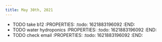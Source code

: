 ```yaml
---
title: May 30th, 2021
---
```


- TODO take b12
:PROPERTIES:
:todo: 1621883196092
:END:
- TODO water hydroponics
:PROPERTIES:
:todo: 1621883196092
:END:
- TODO check email
:PROPERTIES:
:todo: 1621883196092
:END:
